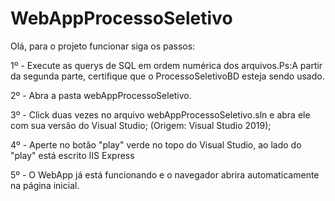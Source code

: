 # WebAppProcessoSeletivo


Olá, para o projeto funcionar siga os passos:

1º - Execute as querys de SQL em ordem numérica dos arquivos.Ps:A partir da segunda parte, 
								certifique que o ProcessoSeletivoBD
								esteja sendo usado.

2º - Abra a pasta webAppProcessoSeletivo.


3º - Click duas vezes no arquivo webAppProcessoSeletivo.sln e abra ele com sua versão do Visual Studio;
(Origem: Visual Studio 2019);


4º - Aperte no botão "play" verde no topo do Visual Studio, ao lado do "play" está escrito IIS Express

5º - O WebApp já está funcionando e o navegador abrira automaticamente na página inicial.
